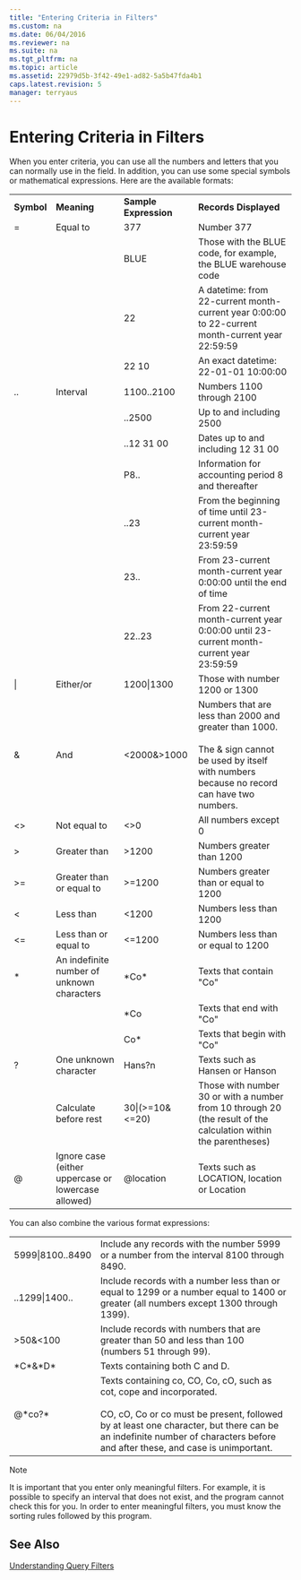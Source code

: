 ```yaml
---
title: "Entering Criteria in Filters"
ms.custom: na
ms.date: 06/04/2016
ms.reviewer: na
ms.suite: na
ms.tgt_pltfrm: na
ms.topic: article
ms.assetid: 22979d5b-3f42-49e1-ad82-5a5b47fda4b1
caps.latest.revision: 5
manager: terryaus
---
```

# Entering Criteria in Filters
When you enter criteria, you can use all the numbers and letters that you can normally use in the field. In addition, you can use some special symbols or mathematical expressions. Here are the available formats:  
  
|||||  
|-|-|-|-|  
|**Symbol**|**Meaning**|**Sample Expression**|**Records Displayed**|  
|\=|Equal to|377|Number 377|  
|||BLUE|Those with the BLUE code, for example, the BLUE warehouse code|  
|||22|A datetime: from 22\-current month\-current year 0:00:00 to 22\-current month\-current year 22:59:59|  
|||22 10|An exact datetime: 22\-01\-01 10:00:00|  
|..|Interval|1100..2100|Numbers 1100 through 2100|  
|||..2500|Up to and including 2500|  
|||..12 31 00|Dates up to and including 12 31 00|  
|||P8..|Information for accounting period 8 and thereafter|  
|||..23|From the beginning of time until 23\-current month\-current year 23:59:59|  
|||23..|From 23\-current month\-current year 0:00:00 until the end of time|  
|||22..23|From 22\-current month\-current year 0:00:00 until 23\-current month\-current year 23:59:59|  
|&#124;|Either\/or|1200&#124;1300|Those with number 1200 or 1300|  
|&|And|\<2000&\>1000|Numbers that are less than 2000 and greater than 1000.<br /><br /> The & sign cannot be used by itself with numbers because no record can have two numbers.|  
|\<\>|Not equal to|\<\>0|All numbers except 0|  
|\>|Greater than|\>1200|Numbers greater than 1200|  
|\>\=|Greater than or equal to|\>\=1200|Numbers greater than or equal to 1200|  
|\<|Less than|\<1200|Numbers less than 1200|  
|\<\=|Less than or equal to|\<\=1200|Numbers less than or equal to 1200|  
|\*|An indefinite number of unknown characters|\*Co\*|Texts that contain "Co"|  
|||\*Co|Texts that end with "Co"|  
|||Co\*|Texts that begin with "Co"|  
|?|One unknown character|Hans?n|Texts such as Hansen or Hanson|  
||Calculate before rest|30&#124;\(\>\=10&\<\=20\)|Those with number 30 or with a number from 10 through 20 \(the result of the calculation within the parentheses\)|  
|@|Ignore case \(either uppercase or lowercase allowed\)|@location|Texts such as LOCATION, location or Location|  
  
 You can also combine the various format expressions:  
  
|||  
|-|-|  
|5999&#124;8100..8490|Include any records with the number 5999 or a number from the interval 8100 through 8490.|  
|..1299&#124;1400..|Include records with a number less than or equal to 1299 or a number equal to 1400 or greater \(all numbers except 1300 through 1399\).|  
|\>50&\<100|Include records with numbers that are greater than 50 and less than 100 \(numbers 51 through 99\).|  
|\*C\*&\*D\*|Texts containing both C and D.|  
|@\*co?\*|Texts containing co, CO, Co, cO, such as cot, cope and incorporated.<br /><br /> CO, cO, Co or co must be present, followed by at least one character, but there can be an indefinite number of characters before and after these, and case is unimportant.|  
  
> [!NOTE]  
>  It is important that you enter only meaningful filters. For example, it is possible to specify an interval that does not exist, and the program cannot check this for you. In order to enter meaningful filters, you must know the sorting rules followed by this program.  
  
## See Also  
 [Understanding Query Filters](../dynamics-nav/Understanding-Query-Filters.md)